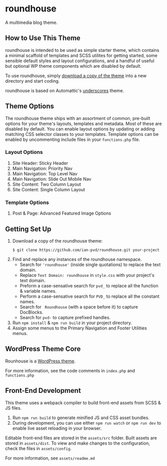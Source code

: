 # roundhouse

A multimedia blog theme.

## How to Use This Theme

roundhouse is intended to be used as simple starter theme, which contains a minimal scaffold of templates and SCSS utilites for getting started, some sensible default styles and layout configurations, and a handful of useful but optional WP theme components which are disabled by default.

To use roundhouse, simply [download a copy of the theme](https://github.com/ian-pvd/roundhouse.git) into a new directory and start coding.

roundhouse is based on Automattic's [underscores](https://github.com/automattic/_s) theme.

## Theme Options

The roundhouse theme ships with an assortment of common, pre-built options for your theme's layouts, templates and metadata. Most of these are disabled by default. You can enable layout options by updating or adding matching CSS selector classes to your templates. Template options can be enabled by uncommenting include files in your `functions.php` file.

### Layout Options
1. Site Header: Sticky Header
2. Main Navigation: Priority Nav
3. Main Navigation: Top Level Nav
4. Main Navigation: Slide Out Mobile Nav
5. Site Content: Two Column Layout
6. Site Content: Single Column Layout

### Template Options
1. Post & Page: Advanced Featured Image Options

## Getting Set Up

1. Download a copy of the roundhouse theme:
    ```
    $ git clone https://github.com/ian-pvd/roundhouse.git your-project
    ```
2. Find and replace any instances of the roundhouse namespace.
    - Search for `'roundhouse'` (inside single quotations) to replace the text domain.
    - Replace `Text Domain: roundhouse` in `style.css` with your project's text domain.
    - Preform a case-sensative search for `pvd_` to replace all the function & variable names.
    - Perform a case-sensative search for `PVD_` to replace all the constant names.
    - Search for <code>&nbsp;Roundhouse</code> (with a space before it) to capture DocBlocks.
    - Search for `pvd-` to capture prefixed handles.
3. Run `npm install` & `npm run build` in your project directory.
4. Assign some menus to the Primary Navigation and Footer Utilities menus.

## WordPress Theme Core

Rounhouse is a [WordPress theme](https://codex.wordpress.org/Theme_Development).

For more information, see the code comments in `index.php` and `functions.php`

## Front-End Development

This theme uses a webpack compiler to build front-end assets from SCSS & JS files. 

1. Run `npm run build` to generate minified JS and CSS asset bundles.
2. During development, you can use either `npm run watch` or `npm run dev` to enable live asset reloading in your browser.

Editable front-end files are stored in the `assets/src` folder. Built assets are stored in `assets/dist`. To view and make changes to the configuration, check the files in `assets/config`.

For more information, see `assets/readme.md`
